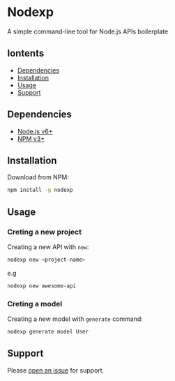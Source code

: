 # Nodexp

A simple command-line tool for Node.js APIs boilerplate

## Iontents

- [Dependencies](#dependencies)
- [Installation](#installation)
- [Usage](#usage)
- [Support](#support)

## Dependencies

- [Node.js v6+](https://nodejs.org)
- [NPM v3+](https://www.npmjs.com)

## Installation

Download from NPM:

```sh
npm install -g nodexp
```

## Usage

### Creting a new project
Creating a new API with `new`:

```sh
nodexp new <project-name>
```
e.g

```sh
nodexp new awesome-api
```

### Creting a model
Creating a new model with `generate` command:

```sh
nodexp generate model User
```

## Support

Please [open an issue](https://github.com/MacgyverMartins/nodexp/issues/new) for support.
